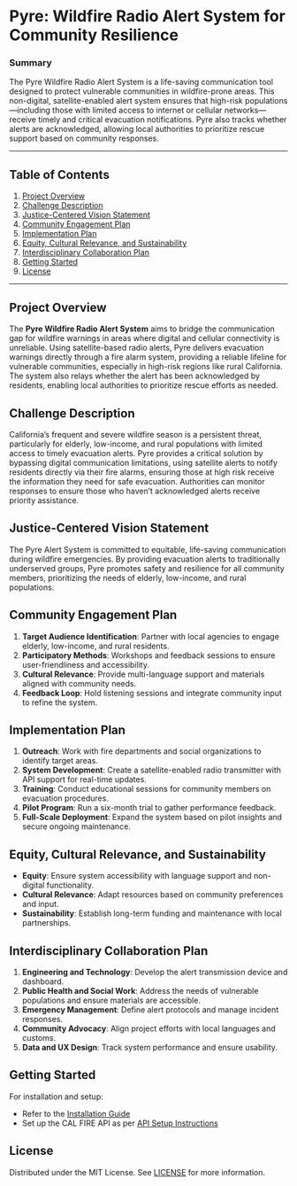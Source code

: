# Pyre: Wildfire Radio Alert System for Community Resilience

### Summary
The Pyre Wildfire Radio Alert System is a life-saving communication tool designed to protect vulnerable communities in wildfire-prone areas. This non-digital, satellite-enabled alert system ensures that high-risk populations—including those with limited access to internet or cellular networks—receive timely and critical evacuation notifications. Pyre also tracks whether alerts are acknowledged, allowing local authorities to prioritize rescue support based on community responses.

---

## Table of Contents
1. [Project Overview](#project-overview)
2. [Challenge Description](#challenge-description)
3. [Justice-Centered Vision Statement](#justice-centered-vision-statement)
4. [Community Engagement Plan](#community-engagement-plan)
5. [Implementation Plan](#implementation-plan)
6. [Equity, Cultural Relevance, and Sustainability](#equity-cultural-relevance-and-sustainability)
7. [Interdisciplinary Collaboration Plan](#interdisciplinary-collaboration-plan)
8. [Getting Started](#getting-started)
9. [License](#license)

---

## Project Overview

The **Pyre Wildfire Radio Alert System** aims to bridge the communication gap for wildfire warnings in areas where digital and cellular connectivity is unreliable. Using satellite-based radio alerts, Pyre delivers evacuation warnings directly through a fire alarm system, providing a reliable lifeline for vulnerable communities, especially in high-risk regions like rural California.
The system also relays whether the alert has been acknowledged by residents, enabling local authorities to prioritize rescue efforts as needed.

## Challenge Description

California’s frequent and severe wildfire season is a persistent threat, particularly for elderly, low-income, and rural populations with limited access to timely evacuation alerts. Pyre provides a critical solution by bypassing digital communication limitations, using satellite alerts to notify residents directly via their fire alarms, ensuring those at high risk receive the information they need for safe evacuation. Authorities can monitor responses to ensure those who haven’t acknowledged alerts receive priority assistance.

## Justice-Centered Vision Statement

The Pyre Alert System is committed to equitable, life-saving communication during wildfire emergencies. By providing evacuation alerts to traditionally underserved groups, Pyre promotes safety and resilience for all community members, prioritizing the needs of elderly, low-income, and rural populations.

## Community Engagement Plan

1. **Target Audience Identification**: Partner with local agencies to engage elderly, low-income, and rural residents.
2. **Participatory Methods**: Workshops and feedback sessions to ensure user-friendliness and accessibility.
3. **Cultural Relevance**: Provide multi-language support and materials aligned with community needs.
4. **Feedback Loop**: Hold listening sessions and integrate community input to refine the system.

## Implementation Plan

1. **Outreach**: Work with fire departments and social organizations to identify target areas.
2. **System Development**: Create a satellite-enabled radio transmitter with API support for real-time updates.
3. **Training**: Conduct educational sessions for community members on evacuation procedures.
4. **Pilot Program**: Run a six-month trial to gather performance feedback.
5. **Full-Scale Deployment**: Expand the system based on pilot insights and secure ongoing maintenance.

## Equity, Cultural Relevance, and Sustainability

- **Equity**: Ensure system accessibility with language support and non-digital functionality.
- **Cultural Relevance**: Adapt resources based on community preferences and input.
- **Sustainability**: Establish long-term funding and maintenance with local partnerships.

## Interdisciplinary Collaboration Plan

1. **Engineering and Technology**: Develop the alert transmission device and dashboard.
2. **Public Health and Social Work**: Address the needs of vulnerable populations and ensure materials are accessible.
3. **Emergency Management**: Define alert protocols and manage incident responses.
4. **Community Advocacy**: Align project efforts with local languages and customs.
5. **Data and UX Design**: Track system performance and ensure usability.

## Getting Started

For installation and setup:
- Refer to the [Installation Guide](./installation.md)
- Set up the CAL FIRE API as per [API Setup Instructions](./api_setup.md)

## License

Distributed under the MIT License. See [LICENSE](./LICENSE) for more information.

